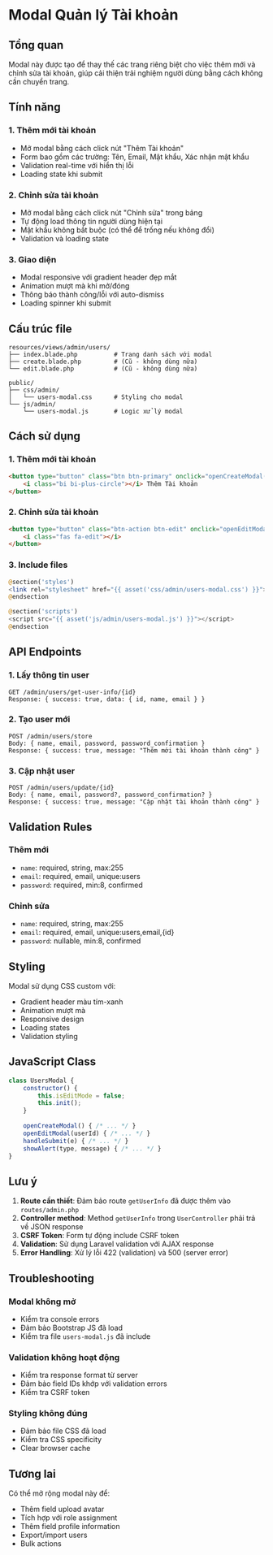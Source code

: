 # Modal Quản lý Tài khoản

## Tổng quan
Modal này được tạo để thay thế các trang riêng biệt cho việc thêm mới và chỉnh sửa tài khoản, giúp cải thiện trải nghiệm người dùng bằng cách không cần chuyển trang.

## Tính năng

### 1. Thêm mới tài khoản
- Mở modal bằng cách click nút "Thêm Tài khoản"
- Form bao gồm các trường: Tên, Email, Mật khẩu, Xác nhận mật khẩu
- Validation real-time với hiển thị lỗi
- Loading state khi submit

### 2. Chỉnh sửa tài khoản
- Mở modal bằng cách click nút "Chỉnh sửa" trong bảng
- Tự động load thông tin người dùng hiện tại
- Mật khẩu không bắt buộc (có thể để trống nếu không đổi)
- Validation và loading state

### 3. Giao diện
- Modal responsive với gradient header đẹp mắt
- Animation mượt mà khi mở/đóng
- Thông báo thành công/lỗi với auto-dismiss
- Loading spinner khi submit

## Cấu trúc file

```
resources/views/admin/users/
├── index.blade.php          # Trang danh sách với modal
├── create.blade.php         # (Cũ - không dùng nữa)
└── edit.blade.php           # (Cũ - không dùng nữa)

public/
├── css/admin/
│   └── users-modal.css      # Styling cho modal
└── js/admin/
    └── users-modal.js       # Logic xử lý modal
```

## Cách sử dụng

### 1. Thêm mới tài khoản
```html
<button type="button" class="btn btn-primary" onclick="openCreateModal()">
    <i class="bi bi-plus-circle"></i> Thêm Tài khoản
</button>
```

### 2. Chỉnh sửa tài khoản
```html
<button type="button" class="btn-action btn-edit" onclick="openEditModal(userId)">
    <i class="fas fa-edit"></i>
</button>
```

### 3. Include files
```php
@section('styles')
<link rel="stylesheet" href="{{ asset('css/admin/users-modal.css') }}">
@endsection

@section('scripts')
<script src="{{ asset('js/admin/users-modal.js') }}"></script>
@endsection
```

## API Endpoints

### 1. Lấy thông tin user
```
GET /admin/users/get-user-info/{id}
Response: { success: true, data: { id, name, email } }
```

### 2. Tạo user mới
```
POST /admin/users/store
Body: { name, email, password, password_confirmation }
Response: { success: true, message: "Thêm mới tài khoản thành công" }
```

### 3. Cập nhật user
```
POST /admin/users/update/{id}
Body: { name, email, password?, password_confirmation? }
Response: { success: true, message: "Cập nhật tài khoản thành công" }
```

## Validation Rules

### Thêm mới
- `name`: required, string, max:255
- `email`: required, email, unique:users
- `password`: required, min:8, confirmed

### Chỉnh sửa
- `name`: required, string, max:255
- `email`: required, email, unique:users,email,{id}
- `password`: nullable, min:8, confirmed

## Styling

Modal sử dụng CSS custom với:
- Gradient header màu tím-xanh
- Animation mượt mà
- Responsive design
- Loading states
- Validation styling

## JavaScript Class

```javascript
class UsersModal {
    constructor() {
        this.isEditMode = false;
        this.init();
    }
    
    openCreateModal() { /* ... */ }
    openEditModal(userId) { /* ... */ }
    handleSubmit(e) { /* ... */ }
    showAlert(type, message) { /* ... */ }
}
```

## Lưu ý

1. **Route cần thiết**: Đảm bảo route `getUserInfo` đã được thêm vào `routes/admin.php`
2. **Controller method**: Method `getUserInfo` trong `UserController` phải trả về JSON response
3. **CSRF Token**: Form tự động include CSRF token
4. **Validation**: Sử dụng Laravel validation với AJAX response
5. **Error Handling**: Xử lý lỗi 422 (validation) và 500 (server error)

## Troubleshooting

### Modal không mở
- Kiểm tra console errors
- Đảm bảo Bootstrap JS đã load
- Kiểm tra file `users-modal.js` đã include

### Validation không hoạt động
- Kiểm tra response format từ server
- Đảm bảo field IDs khớp với validation errors
- Kiểm tra CSRF token

### Styling không đúng
- Đảm bảo file CSS đã load
- Kiểm tra CSS specificity
- Clear browser cache

## Tương lai

Có thể mở rộng modal này để:
- Thêm field upload avatar
- Tích hợp với role assignment
- Thêm field profile information
- Export/import users
- Bulk actions
